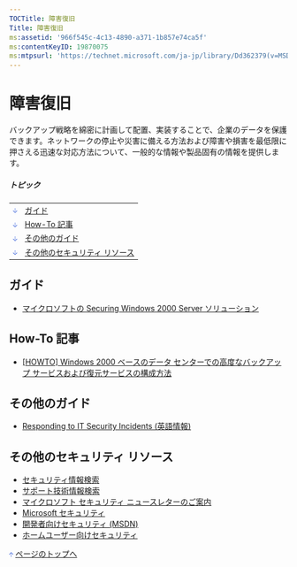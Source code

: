 ```yaml
---
TOCTitle: 障害復旧
Title: 障害復旧
ms:assetid: '966f545c-4c13-4890-a371-1b857e74ca5f'
ms:contentKeyID: 19870075
ms:mtpsurl: 'https://technet.microsoft.com/ja-jp/library/Dd362379(v=MSDN.10)'
---
```


障害復旧
========


バックアップ戦略を綿密に計画して配置、実装することで、企業のデータを保護できます。ネットワークの停止や災害に備える方法および障害や損害を最低限に押さえる迅速な対応方法について、一般的な情報や製品固有の情報を提供します。
  
##### トピック
  
|                                                                                                                                                                 |                                       |  
|-----------------------------------------------------------------------------------------------------------------------------------------------------------------|---------------------------------------|  
| [<img src="images/dd362379.arrow_px_down(ja-jp,TechNet.10).gif" alt="ガイド" width="7" height="9" />](#eaa)                        | [ガイド](#eaa)                        |  
| [<img src="images/dd362379.arrow_px_down(ja-jp,TechNet.10).gif" alt="How-To 記事" width="7" height="9" />](#eeb)                   | [How-To 記事](#eeb)                   |  
| [<img src="images/dd362379.arrow_px_down(ja-jp,TechNet.10).gif" alt="その他のガイド" width="7" height="9" />](#ejb)                | [その他のガイド](#ejb)                |  
| [<img src="images/dd362379.arrow_px_down(ja-jp,TechNet.10).gif" alt="その他のセキュリティ リソース" width="7" height="9" />](#eob) | [その他のセキュリティ リソース](#eob) |

ガイド
------

-   [マイクロソフトの Securing Windows 2000 Server ソリューション](https://www.microsoft.com/japan/technet/security/prodtech/windows2000/secwin2k/default.mspx)

How-To 記事 
------------

-   [\[HOWTO\] Windows 2000 ベースのデータ センターでの高度なバックアップ サービスおよび復元サービスの構成方法](https://www.microsoft.com/japan/technet/security/prodtech/windows2000/secwin2k/default.mspx)

その他のガイド 
---------------

-   [Responding to IT Security Incidents (英語情報)](https://technet.microsoft.com/916b5e5a-9d9e-42f3-b6f4-d1961baecc35)

その他のセキュリティ リソース 
------------------------------

-   [セキュリティ情報検索](https://www.microsoft.com/japan/technet/security/current.aspx)
-   [サポート技術情報検索](https://support.microsoft.com/search/)
-   [マイクロソフト セキュリティ ニュースレターのご案内](https://www.microsoft.com/japan/technet/security/secnews/default.mspx)
-   [Microsoft セキュリティ](https://www.microsoft.com/japan/security/)
-   [開発者向けセキュリティ (MSDN)](https://msdn.microsoft.com/ja-jp/security/default.aspx)
-   [ホームユーザー向けセキュリティ](https://www.microsoft.com/japan/athome/security/default.mspx)

[<img src="images/dd362379.arrow_px_up(ja-jp,TechNet.10).gif" alt="ページのトップへ" width="7" height="9" />](#top) [ページのトップへ](#top)
